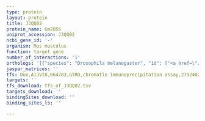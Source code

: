 ```yaml
---
type: protein
layout: protein
title: J3QQ02
protein_name: Gm2056
uniprot_accession: J3QQ02
ncbi_gene_id: '-'
organism: Mus musculus
function: target gene
number_of_interactions: '1'
orthologs: '[{"species": "Drosophila melanogaster", "id": ["<a href=\"/protein/q9vea1\">Q9VEA1</a>"]}, {"species": "Saccharomyces cerevisiae", "id": ["<a href=\"/protein/p38912\">P38912</a>"]}]'
jaspar_matrices: ''
tfs: Dux,A1JVI8,664783,GTRD,chromatin immunoprecipitation assay,27924024%5Buid%5D,No
targets: ''
tfs_download: tfs_of_J3QQ02.tsv
targets_download: ''
bindingSites_download: ''
binding_sites_ls: ''

---
```

